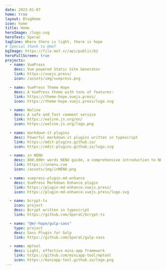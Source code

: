 ```yaml
---
date: 2022-01-07
home: true
layout: BlogHome
icon: home
title: Home
heroImage: /logo.svg
heroText: SperaC
tagline: Where there is light, there is hope
# Special thank to @mo7
bgImage: https://file.mo7.cc/api/public/bz
heroFullScreen: true
projects:
  - name: VuePress
    desc: Vue-powered Static Site Generator
    link: https://vuejs.press/
    icon: /assets/img/vuepress.png

  - name: VuePress Theme Hope
    desc: A VuePress theme with tons of features✨
    link: https://theme-hope.vuejs.press/
    icon: https://theme-hope.vuejs.press/logo.svg

  - name: Waline
    desc: A safe and fast comment service
    link: https://waline.js.org/en/
    icon: https://waline.js.org/logo.png

  - name: markdown-it plugins
    desc: Powerful markdown-it plugins written in typescript
    link: https://mdit-plugins.github.io/
    icon: https://mdit-plugins.github.io/logo.svg

  - name: in NENU
    desc: 800,000+ words NENU guide, a comprehensive introduction to NENU life, the best admission guide for NENU freshmen❤
    link: https://innenu.com
    icon: /assets/img/inNENU.png

  - name: vuepress-plugin-md-enhance
    desc: VuePress Markdown Enhance plugin
    link: https://plugin-md-enhance.vuejs.press/
    icon: https://plugin-md-enhance.vuejs.press/logo.svg

  - name: bcrypt-ts
    icon: project
    desc: Bcrypt written in typescript
    link: https://github.com/SperaC/bcrypt-ts

  - name: "@mr-hope/gulp-sass"
    type: project
    desc: Sass Plugin for Gulp
    link: https://github.com/SperaC/gulp-sass

  - name: mptool
    desc: Light, effective mini-app framework
    link: https://github.com/miniapp-tool/mptool
    icon: https://miniapp-tool.github.io/logo.png
---
```

